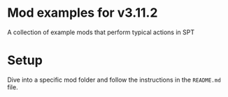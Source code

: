# Mod examples for v3.11.2

A collection of example mods that perform typical actions in SPT

# Setup

Dive into a specific mod folder and follow the instructions in the `README.md` file.